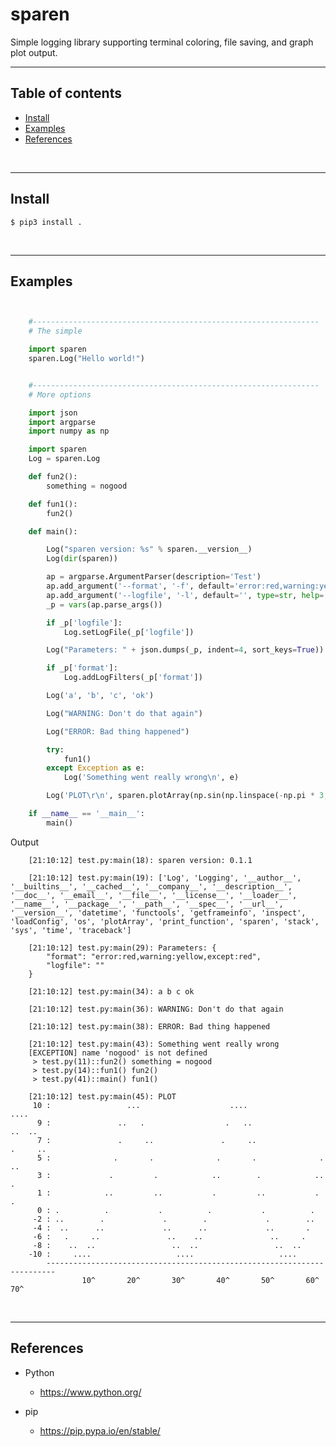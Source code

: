 
# sparen

Simple logging library supporting terminal coloring, file saving,
and graph plot output.

---------------------------------------------------------------------
## Table of contents

* [Install](#install)
* [Examples](#examples)
* [References](#references)

&nbsp;

---------------------------------------------------------------------
## Install

    $ pip3 install .

&nbsp;


---------------------------------------------------------------------
## Examples

``` Python


    #----------------------------------------------------------------
    # The simple

    import sparen
    sparen.Log("Hello world!")


    #----------------------------------------------------------------
    # More options

    import json
    import argparse
    import numpy as np

    import sparen
    Log = sparen.Log

    def fun2():
        something = nogood

    def fun1():
        fun2()

    def main():

        Log("sparen version: %s" % sparen.__version__)
        Log(dir(sparen))

        ap = argparse.ArgumentParser(description='Test')
        ap.add_argument('--format', '-f', default='error:red,warning:yellow,except:red', type=str, help='Log format')
        ap.add_argument('--logfile', '-l', default='', type=str, help='Log file')
        _p = vars(ap.parse_args())

        if _p['logfile']:
            Log.setLogFile(_p['logfile'])

        Log("Parameters: " + json.dumps(_p, indent=4, sort_keys=True))

        if _p['format']:
            Log.addLogFilters(_p['format'])

        Log('a', 'b', 'c', 'ok')

        Log("WARNING: Don't do that again")

        Log("ERROR: Bad thing happened")

        try:
            fun1()
        except Exception as e:
            Log('Something went really wrong\n', e)

        Log('PLOT\r\n', sparen.plotArray(np.sin(np.linspace(-np.pi * 3, np.pi * 3, 200)) * 10))

    if __name__ == '__main__':
        main()

```

Output

```
    [21:10:12] test.py:main(18): sparen version: 0.1.1

    [21:10:12] test.py:main(19): ['Log', 'Logging', '__author__', '__builtins__', '__cached__', '__company__', '__description__', '__doc__', '__email__', '__file__', '__license__', '__loader__', '__name__', '__package__', '__path__', '__spec__', '__url__', '__version__', 'datetime', 'functools', 'getframeinfo', 'inspect', 'loadConfig', 'os', 'plotArray', 'print_function', 'sparen', 'stack', 'sys', 'time', 'traceback']

    [21:10:12] test.py:main(29): Parameters: {
        "format": "error:red,warning:yellow,except:red",
        "logfile": ""
    }

    [21:10:12] test.py:main(34): a b c ok

    [21:10:12] test.py:main(36): WARNING: Don't do that again

    [21:10:12] test.py:main(38): ERROR: Bad thing happened

    [21:10:12] test.py:main(43): Something went really wrong
    [EXCEPTION] name 'nogood' is not defined
     > test.py(11)::fun2() something = nogood
     > test.py(14)::fun1() fun2()
     > test.py(41)::main() fun1()

    [21:10:12] test.py:main(45): PLOT
     10 :                 ...                    ....                   ....
      9 :               ..   .                  .   ..                 ..  ..
      7 :               .     ..               .     ..               .     ..
      5 :              .       .              .       .              .       ..
      3 :             .         .            ..        .            ..        .
      1 :            ..         ..           .         ..           .          .
      0 : .          .           .          .           .          .
     -2 : ..        .             .        .             .        ..
     -4 :  ..      ..             ..      ..             ..       .
     -6 :   .     ..               ..    ..               ..     .
     -8 :    ..  ..                 ..  ..                 ..  ..
    -10 :     ....                   ....                   ....
        ------------------------------------------------------------------------
                10^       20^       30^       40^       50^       60^       70^

```

&nbsp;


---------------------------------------------------------------------
## References

- Python
    - https://www.python.org/

- pip
    - https://pip.pypa.io/en/stable/

